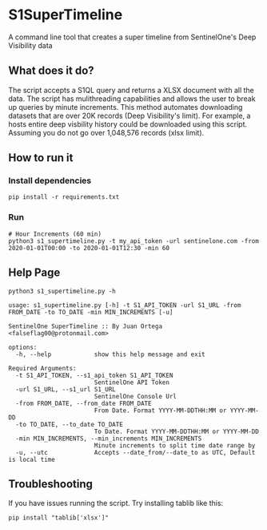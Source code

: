 # S1SuperTimeline
A command line tool that creates a super timeline from SentinelOne's Deep Visibility data

## What does it do?
The script accepts a S1QL query and returns a XLSX document with all the data. The script has mulithreading capabilities
and allows the user to break up queries by minute increments. This method automates downloading datasets that are
over 20K records (Deep Visibility's limit). For example, a hosts entire deep visbility history could be downloaded using
this script. Assuming you do not go over 1,048,576 records (xlsx limit). 

## How to run it
### Install dependencies
```commandline
pip install -r requirements.txt
```
### Run
```commandline
# Hour Increments (60 min)
python3 s1_supertimeline.py -t my_api_token -url sentinelone.com -from 2020-01-01T00:00 -to 2020-01-01T12:30 -min 60
```

## Help Page
```commandline
python3 s1_supertimeline.py -h
```
```commandline
usage: s1_supertimeline.py [-h] -t S1_API_TOKEN -url S1_URL -from FROM_DATE -to TO_DATE -min MIN_INCREMENTS [-u]

SentinelOne SuperTimeline :: By Juan Ortega <falseflag00@protonmail.com>

options:
  -h, --help            show this help message and exit

Required Arguments:
  -t S1_API_TOKEN, --s1_api_token S1_API_TOKEN
                        SentinelOne API Token
  -url S1_URL, --s1_url S1_URL
                        SentinelOne Console Url
  -from FROM_DATE, --from_date FROM_DATE
                        From Date. Format YYYY-MM-DDTHH:MM or YYYY-MM-DD
  -to TO_DATE, --to_date TO_DATE
                        To Date. Format YYYY-MM-DDTHH:MM or YYYY-MM-DD
  -min MIN_INCREMENTS, --min_increments MIN_INCREMENTS
                        Minute increments to split time date range by
  -u, --utc             Accepts --date_from/--date_to as UTC, Default is local time

```
## Troubleshooting 
If you have issues running the script. Try installing tablib like this:
```commandline
pip install "tablib['xlsx']"
```